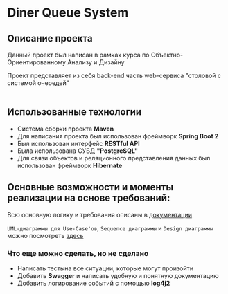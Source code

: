 Diner Queue System
=

Описание проекта
-

Данный проект был написан в рамках курса по Объектно-Ориентированному Анализу и Дизайну<br>

Проект представляет из себя back-end часть web-сервиса "столовой с системой очередей"
<br><br>


Использованные технологии
-
* Система сборки проекта **Maven**
* Для написания проекта был использован фреймворк **Spring Boot 2**
* Был использован интерфейс **RESTful API**
* Была использована СУБД **"PostgreSQL"**
* Для связи объектов и реляционного представления данных был использован фреймворк **Hibernate**


Основные возможности и моменты реализации на основе требований:
-
Всю основную логику и требования описаны в [документации](https://github.com/tarihay/Diner-QueueSystem/blob/main/docs/Основная%20документация%20проекта.rtf)

`UML-диаграммы для Use-Case'ов`, `Sequence диаграммы` и `Design диаграммы` можно посмотреть
[здесь](https://github.com/tarihay/Diner-QueueSystem/blob/main/docs/uml_diagrams.asta)

### Что еще можно сделать, но не сделано

* Написать тестына все ситуации, которые могут произойти
* Добавить **Swagger** и написать удобную и понятную документацию
* Добавить логирование событий с помощью **log4j2**
